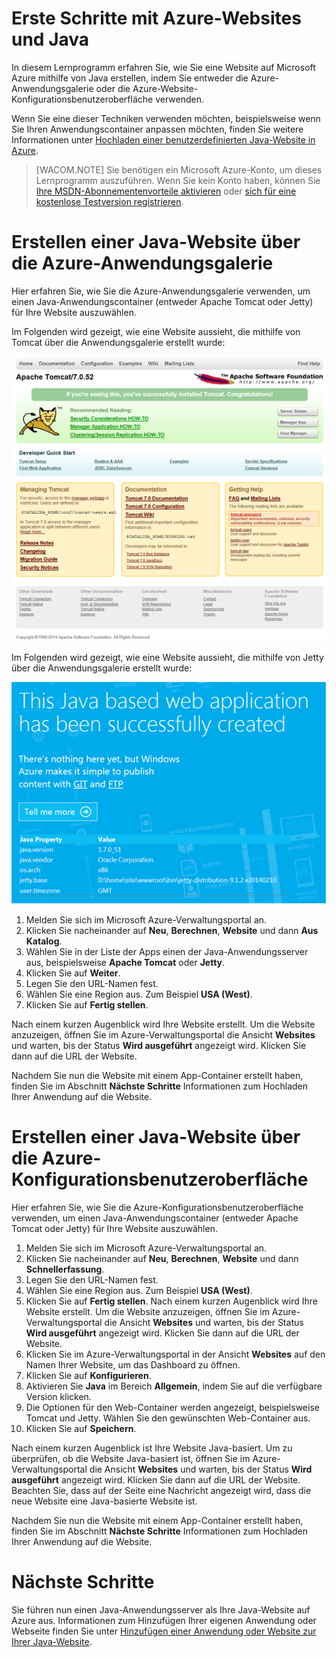 ﻿<properties urlDisplayName="Get started with Azure" pageTitle="Erste Schritte mit Microsoft Azure-Websites mit Java" metaKeywords="" description="This tutorial shows you how to deploy a Java website to Microsoft Azure." metaCanonical="" services="web-sites" documentationCenter="Java" title="Get started with Azure and Java" videoId="" scriptId="" authors="robmcm" solutions="" manager="wpickett" editor="mollybos" />

<tags ms.service="web-sites" ms.workload="web" ms.tgt_pltfrm="na" ms.devlang="Java" ms.topic="article" ms.date="09/25/2014" ms.author="robmcm" />

# Erste Schritte mit Azure-Websites und Java

In diesem Lernprogramm erfahren Sie, wie Sie eine Website auf Microsoft Azure mithilfe von Java erstellen, indem Sie entweder die Azure-Anwendungsgalerie oder die Azure-Website-Konfigurationsbenutzeroberfläche verwenden. 

Wenn Sie eine dieser Techniken verwenden möchten, beispielsweise wenn Sie Ihren Anwendungscontainer anpassen möchten, finden Sie weitere Informationen unter [Hochladen einer benutzerdefinierten Java-Website in Azure](../web-sites-java-custom-upload).

> [WACOM.NOTE] Sie benötigen ein Microsoft Azure-Konto, um dieses Lernprogramm auszuführen. Wenn Sie kein Konto haben, können Sie <a href="/en-us/pricing/member-offers/msdn-benefits-details/?WT.mc_id=A261C142F" target="_blank">Ihre MSDN-Abonnementenvorteile aktivieren</a> oder <a href="/en-us/pricing/free-trial/?WT.mc_id=A261C142F" target="_blank">sich für eine kostenlose Testversion registrieren</a>.

# Erstellen einer Java-Website über die Azure-Anwendungsgalerie

Hier erfahren Sie, wie Sie die Azure-Anwendungsgalerie verwenden, um einen Java-Anwendungscontainer (entweder Apache Tomcat oder Jetty) für Ihre Website auszuwählen.

Im Folgenden wird gezeigt, wie eine Website aussieht, die mithilfe von Tomcat über die Anwendungsgalerie erstellt wurde:

![Web site using Apache Tomcat](./media/web-sites-java-get-started/tomcat.png)

Im Folgenden wird gezeigt, wie eine Website aussieht, die mithilfe von Jetty über die Anwendungsgalerie erstellt wurde:

![Web site using Jetty](./media/web-sites-java-get-started/jetty.png)

1. Melden Sie sich im Microsoft Azure-Verwaltungsportal an.
2. Klicken Sie nacheinander auf **Neu**, **Berechnen**, **Website** und dann **Aus Katalog**.
3. Wählen Sie in der Liste der Apps einen der Java-Anwendungsserver aus, beispielsweise **Apache Tomcat** oder **Jetty**.
4. Klicken Sie auf **Weiter**.
5. Legen Sie den URL-Namen fest.
6. Wählen Sie eine Region aus. Zum Beispiel **USA (West)**.
7. Klicken Sie auf **Fertig stellen**.

Nach einem kurzen Augenblick wird Ihre Website erstellt. Um die Website anzuzeigen, öffnen Sie im Azure-Verwaltungsportal die Ansicht **Websites** und warten, bis der Status **Wird ausgeführt** angezeigt wird. Klicken Sie dann auf die URL der Website.

Nachdem Sie nun die Website mit einem App-Container erstellt haben, finden Sie im Abschnitt **Nächste Schritte** Informationen zum Hochladen Ihrer Anwendung auf die Website.

# Erstellen einer Java-Website über die Azure-Konfigurationsbenutzeroberfläche

Hier erfahren Sie, wie Sie die Azure-Konfigurationsbenutzeroberfläche verwenden, um einen Java-Anwendungscontainer (entweder Apache Tomcat oder Jetty) für Ihre Website auszuwählen.

1. Melden Sie sich im Microsoft Azure-Verwaltungsportal an.
2. Klicken Sie nacheinander auf **Neu**, **Berechnen**, **Website** und dann **Schnellerfassung**.
3. Legen Sie den URL-Namen fest.
4. Wählen Sie eine Region aus. Zum Beispiel **USA (West)**.
5. Klicken Sie auf **Fertig stellen**. Nach einem kurzen Augenblick wird Ihre Website erstellt. Um die Website anzuzeigen, öffnen Sie im Azure-Verwaltungsportal die Ansicht **Websites** und warten, bis der Status **Wird ausgeführt** angezeigt wird. Klicken Sie dann auf die URL der Website.
6. Klicken Sie im Azure-Verwaltungsportal in der Ansicht **Websites** auf den Namen Ihrer Website, um das 
Dashboard zu öffnen.
7. Klicken Sie auf **Konfigurieren**.
8. Aktivieren Sie **Java** im Bereich **Allgemein**, indem Sie auf die verfügbare Version klicken.
9. Die Optionen für den Web-Container werden angezeigt, beispielsweise Tomcat und Jetty. Wählen Sie den gewünschten Web-Container aus. 
10. Klicken Sie auf **Speichern**. 

Nach einem kurzen Augenblick ist Ihre Website Java-basiert. Um zu überprüfen, ob die Website Java-basiert ist, öffnen Sie im Azure-Verwaltungsportal die Ansicht **Websites** und warten, bis der Status **Wird ausgeführt** angezeigt wird. Klicken Sie dann auf die URL der Website. Beachten Sie, dass auf der Seite eine Nachricht angezeigt wird, dass die neue Website eine Java-basierte Website ist.

Nachdem Sie nun die Website mit einem App-Container erstellt haben, finden Sie im Abschnitt **Nächste Schritte** Informationen zum Hochladen Ihrer Anwendung auf die Website.

# Nächste Schritte

Sie führen nun einen Java-Anwendungsserver als Ihre Java-Website auf Azure aus. Informationen zum Hinzufügen Ihrer eigenen Anwendung oder Webseite finden Sie unter [Hinzufügen einer Anwendung oder Website zur Ihrer Java-Website](../web-sites-java-add-app).
